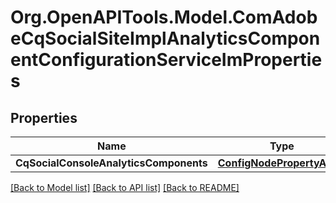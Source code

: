 # Org.OpenAPITools.Model.ComAdobeCqSocialSiteImplAnalyticsComponentConfigurationServiceImProperties
## Properties

Name | Type | Description | Notes
------------ | ------------- | ------------- | -------------
**CqSocialConsoleAnalyticsComponents** | [**ConfigNodePropertyArray**](ConfigNodePropertyArray.md) |  | [optional] 

[[Back to Model list]](../README.md#documentation-for-models) [[Back to API list]](../README.md#documentation-for-api-endpoints) [[Back to README]](../README.md)

